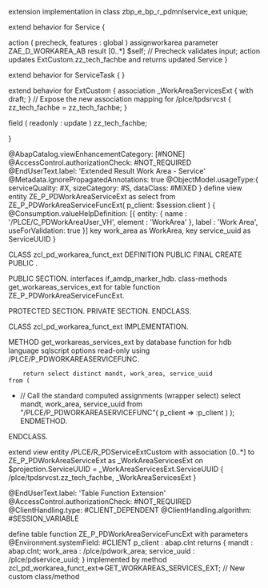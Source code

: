 extension implementation in class zbp_e_bp_r_pdmnlservice_ext unique;

extend behavior for Service
{

action ( precheck, features : global ) assignworkarea parameter ZAE_D_WORKAREA_AB result [0..*] $self;
// Precheck validates input; action updates ExtCustom.zz_tech_fachbe and returns updated Service
}

extend behavior for ServiceTask
{
}

extend behavior for ExtCustom
{
association _WorkAreaServicesExt { with draft; }  // Expose the new association
mapping for /plce/tpdsrvcst  {
    zz_tech_fachbe = zz_tech_fachbe;
 }

field ( readonly : update ) zz_tech_fachbe;

}

@AbapCatalog.viewEnhancementCategory: [#NONE]
@AccessControl.authorizationCheck: #NOT_REQUIRED
@EndUserText.label: 'Extended Result Work Area - Service'
@Metadata.ignorePropagatedAnnotations: true
@ObjectModel.usageType:{
    serviceQuality: #X,
    sizeCategory: #S,
    dataClass: #MIXED
}
define view entity ZE_P_PDWorkAreaServiceExt as select from ZE_P_PDWorkAreaServiceFuncExt( p_client: $session.client )
{
      @Consumption.valueHelpDefinition: [{
            entity: {
              name    : '/PLCE/C_PDWorkAreaUser_VH',
              element : 'WorkArea'
            },
            label     : 'Work Area',
            useForValidation: true
          }]
  key work_area    as WorkArea,
  key service_uuid as ServiceUUID
}


CLASS zcl_pd_workarea_funct_ext DEFINITION
  PUBLIC
  FINAL
  CREATE PUBLIC .

  PUBLIC SECTION.
  interfaces if_amdp_marker_hdb.
    class-methods get_workareas_services_ext for table function ZE_P_PDWorkAreaServiceFuncExt.

  PROTECTED SECTION.
  PRIVATE SECTION.
ENDCLASS.

CLASS zcl_pd_workarea_funct_ext IMPLEMENTATION.

METHOD get_workareas_services_ext
 by database function for hdb
        language sqlscript
        options read-only
        using  /PLCE/P_PDWORKAREASERVICEFUNC.

        return select distinct mandt, work_area, service_uuid
    from (
*    // Call the standard computed assignments (wrapper select)
    select mandt, work_area, service_uuid
    from "/PLCE/P_PDWORKAREASERVICEFUNC"( p_client => :p_client )
    );
ENDMETHOD.

ENDCLASS.

extend view entity /PLCE/R_PDServiceExtCustom with 
association [0..*] to ZE_P_PDWorkAreaServiceExt as _WorkAreaServicesExt
    on $projection.ServiceUUID = _WorkAreaServicesExt.ServiceUUID
{
/plce/tpdsrvcst.zz_tech_fachbe,
_WorkAreaServicesExt
}

@EndUserText.label: 'Table Function Extension'
@AccessControl.authorizationCheck: #NOT_REQUIRED
@ClientHandling.type: #CLIENT_DEPENDENT
@ClientHandling.algorithm: #SESSION_VARIABLE

define table function ZE_P_PDWorkAreaServiceFuncExt
with parameters
    @Environment.systemField: #CLIENT
    p_client : abap.clnt
returns
{
  mandt : abap.clnt;
  work_area : /plce/pdwork_area;
  service_uuid : /plce/pdservice_uuid;
}
implemented by method
  zcl_pd_workarea_funct_ext=>GET_WORKAREAS_SERVICES_EXT;  // New custom class/method






